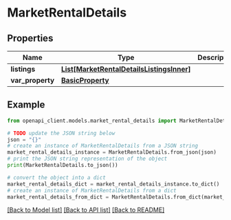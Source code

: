 # MarketRentalDetails


## Properties

Name | Type | Description | Notes
------------ | ------------- | ------------- | -------------
**listings** | [**List[MarketRentalDetailsListingsInner]**](MarketRentalDetailsListingsInner.md) |  | 
**var_property** | [**BasicProperty**](BasicProperty.md) |  | 

## Example

```python
from openapi_client.models.market_rental_details import MarketRentalDetails

# TODO update the JSON string below
json = "{}"
# create an instance of MarketRentalDetails from a JSON string
market_rental_details_instance = MarketRentalDetails.from_json(json)
# print the JSON string representation of the object
print(MarketRentalDetails.to_json())

# convert the object into a dict
market_rental_details_dict = market_rental_details_instance.to_dict()
# create an instance of MarketRentalDetails from a dict
market_rental_details_from_dict = MarketRentalDetails.from_dict(market_rental_details_dict)
```
[[Back to Model list]](../README.md#documentation-for-models) [[Back to API list]](../README.md#documentation-for-api-endpoints) [[Back to README]](../README.md)


